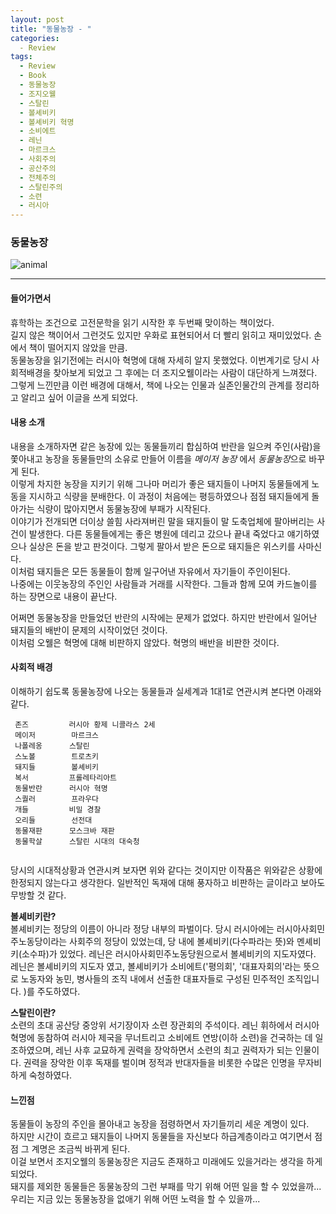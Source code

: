 ```yaml
---
layout: post
title: "동물농장 - "
categories:
  - Review
tags:
  - Review
  - Book
  - 동물농장 
  - 조지오웰
  - 스탈린
  - 볼셰비키
  - 볼셰비키 혁명 
  - 소비에트 
  - 레닌
  - 마르크스
  - 사회주의
  - 공산주의
  - 전체주의 
  - 스탈린주의
  - 소련 
  - 러시아
---
```


### 동물농장 

![animal](https://user-images.githubusercontent.com/28684368/38070649-f9ab415e-3357-11e8-8796-ddf1b90b6b11.jpg)

------------------------------------------------

#### 들어가면서 

휴학하는 조건으로 고전문학을 읽기 시작한 후 두번째 맞이하는 책이었다.  
길지 않은 책이어서 그런것도 있지만 우화로 표현되어서 더 빨리 읽히고 재미있었다. 손에서 책이 떨어지지 않았을 만큼.   
동물농장을 읽기전에는 러시아 혁명에 대해 자세히 알지 못했었다. 이번계기로 당시 사회적배경을 찾아보게 되었고 그 후에는 더 조지오웰이라는 사람이 대단하게 느껴졌다.
그렇게 느낀만큼 이런 배경에 대해서, 책에 나오는 인물과 실존인물간의 관계를 정리하고 알리고 싶어 이글을 쓰게 되었다.

#### 내용 소개 

 내용을 소개하자면 같은 농장에 있는 동물들끼리 합심하여 반란을 일으켜 주인(사람)을 쫓아내고 농장을 동물들만의 소유로 만들어 이름을 *메이저 농장* 에서 *동물농장*으로 바꾸게 된다.    
 이렇게 차지한 농장을 지키기 위해 그나마 머리가 좋은 돼지들이 나머지 동물들에게 노동을 지시하고 식량을 분배한다. 이 과정이 처음에는 평등하였으나 점점 돼지들에게 돌아가는 식량이 많아지면서 동물농장에 부패가 시작된다.    
 이야기가 전개되면 더이상 쓸힘 사라져버린 말을 돼지들이 말 도축업체에 팔아버리는 사건이 발생한다. 다른 동물들에게는 좋은 병원에 데리고 갔으나 끝내 죽었다고 얘기하였으나 실상은 돈을 받고 판것이다. 그렇게 팔아서 받은 돈으로 돼지들은 위스키를 사마신다.    
이처럼 돼지들은 모든 동물들이 함께 일구어낸 자유에서 자기들이 주인이된다.     
나중에는 이웃농장의 주인인 사람들과 거래를 시작한다. 그들과 함께 모여 카드놀이를 하는 장면으로 내용이 끝난다.

 어쩌면 동물농장을 만들었던 반란의 시작에는 문제가 없었다. 하지만 반란에서 일어난 돼지들의 배반이 문제의 시작이었던 것이다.   
 이처럼 오웰은 혁명에 대해 비판하지 않았다. 혁명의 배반을 비판한 것이다.   


#### 사회적 배경 

 이해하기 쉽도록 동물농장에 나오는 동물들과 실세계과 1대1로 연관시켜 본다면 아래와 같다.   
```` 
 존즈         러시아 황제 니콜라스 2세    
 메이저        마르크스    
 나폴레옹      스탈린   
 스노볼        트로츠키    
 돼지들        볼셰비키    
 복서         프롤레타리아트    
 동물반란      러시아 혁명    
 스퀄러        프라우다   
 개들         비밀 경찰    
 오리들        선전대     
 동물재판      모스크바 재판    
 동물학살      스탈린 시대의 대숙청   
  
````
 당시의 시대적상황과 연관시켜 보자면 위와 같다는 것이지만 이작품은 위와같은 상황에 한정되지 않는다고 생각한다. 일반적인 독재에 대해 풍자하고 비판하는 글이라고 보아도 무방할 것 같다.   
 
 __볼셰비키란?__   
 볼셰비키는 정당의 이름이 아니라 정당 내부의 파벌이다. 당시 러시아에는 러시아사회민주노동당이라는 사회주의 정당이 있었는데, 당 내에 볼셰비키(다수파라는 뜻)와 멘셰비키(소수파)가 있었다. 레닌은 러시아사회민주노동당원으로서 볼셰비키의 지도자였다.   
 레닌은 볼셰비키의 지도자 였고, 볼셰비키가 소비에트('평의회', '대표자회의'라는 뜻으로 노동자와 농민, 병사들의 조직 내에서 선출한 대표자들로 구성된 민주적인 조직입니다. )를 주도하였다.     
    
 
 __스탈린이란?__   
 소련의 초대 공산당 중앙위 서기장이자 소련 장관회의 주석이다. 레닌 휘하에서 러시아 혁명에 동참하여 러시아 제국을 무너트리고 소비에트 연방(이하 소련)을 건국하는 데 일조하였으며, 레닌 사후 교묘하게 권력을 장악하면서 소련의 최고 권력자가 되는 인물이다. 권력을 장악한 이후 독재를 벌이며 정적과 반대자들을 비롯한 수많은 인명을 무자비하게 숙청하였다.   
 

#### 느낀점   

동물들이 농장의 주인을 몰아내고 농장을 점령하면서 자기들끼리 세운 계명이 있다.    
하지만 시간이 흐르고 돼지들이 나머지 동물들을 자신보다 하급계층이라고 여기면서 점점 그 계명은 조금씩 바뀌게 된다.    
이걸 보면서 조지오웰의 동물농장은 지금도 존재하고 미래에도 있을거라는 생각을 하게되었다.     
돼지를 제외한 동물들은 동물농장의 그런 부패를 막기 위해 어떤 일을 할 수 있었을까...    
우리는 지금 있는 동물농장을 없애기 위해 어떤 노력을 할 수 있을까...    

